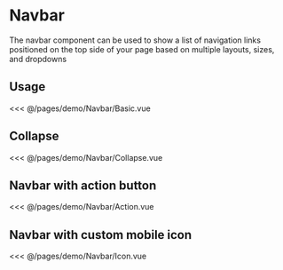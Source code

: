 <script setup>
import Basic from './demo/Navbar/Basic.vue'
import Collapse from './demo/Navbar/Collapse.vue'
import Action from './demo/Navbar/Action.vue'
import Icon from './demo/Navbar/Icon.vue'

import DemoContainer from '../../.vitepress/components/DemoContainer.vue'
</script>

# Navbar

The navbar component can be used to show a list of navigation links positioned on the top side of your page based on multiple layouts, sizes, and dropdowns

## Usage

<DemoContainer>
  <Basic></Basic>
</DemoContainer>

<<< @/pages/demo/Navbar/Basic.vue

## Collapse

<DemoContainer>
  <Collapse></Collapse>
</DemoContainer>

<<< @/pages/demo/Navbar/Collapse.vue

## Navbar with action button

<DemoContainer>
  <Action></Action>
</DemoContainer>

<<< @/pages/demo/Navbar/Action.vue

## Navbar with custom mobile icon

<DemoContainer>
  <Icon></Icon>
</DemoContainer>

<<< @/pages/demo/Navbar/Icon.vue
